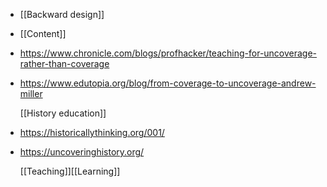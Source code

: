 - [[Backward design]]
- [[Content]]
- https://www.chronicle.com/blogs/profhacker/teaching-for-uncoverage-rather-than-coverage
- https://www.edutopia.org/blog/from-coverage-to-uncoverage-andrew-miller
  
  [[History education]]
- https://historicallythinking.org/001/
- https://uncoveringhistory.org/
  
  [[Teaching]][[Learning]]